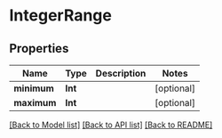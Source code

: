 # IntegerRange

## Properties
Name | Type | Description | Notes
------------ | ------------- | ------------- | -------------
**minimum** | **Int** |  | [optional] 
**maximum** | **Int** |  | [optional] 

[[Back to Model list]](../README.md#documentation-for-models) [[Back to API list]](../README.md#documentation-for-api-endpoints) [[Back to README]](../README.md)


